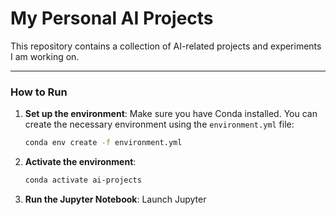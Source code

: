 # My Personal AI Projects

This repository contains a collection of AI-related projects and experiments I am working on.

---

### How to Run

1.  **Set up the environment**: Make sure you have Conda installed. You can create the necessary environment using the `environment.yml` file:
    ```bash
    conda env create -f environment.yml
    ```
2.  **Activate the environment**:
    ```bash
    conda activate ai-projects
    ```
3.  **Run the Jupyter Notebook**: Launch Jupyter